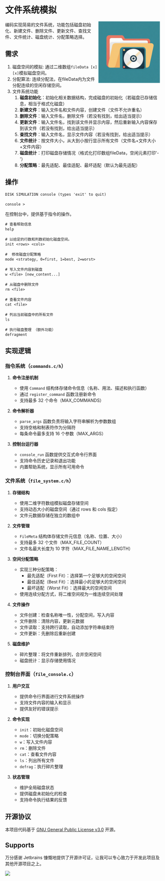 # 文件系统模拟

<img src="logo.png" width="200px"  height="200px" alt="Project logo" align="right">


编码实现简易的文件系统，功能包括磁盘初始化、新建文件、删除文件、更新文件、查找文件、文件统计、磁盘统计、分配策略选择。

## 需求

1. 磁盘空间的模拟: 通过二维数组`fileData [x][x]`模拟磁盘空间。
2. 分配算法: 连续分配法，在fileData内为文件分配连续的空闲存储空间。
3. 文件系统功能
    1. **磁盘初始化**：初始化相关数据结构，完成磁盘的初始化（若磁盘已存储信息，相当于格式化磁盘）
    2. **新建文件**：输入文件名和文件内容，创建文件（文件不允许重名）
    3. **删除文件**：输入文件名，删除文件（若没有找到，给出适当提示）
    4. **更新文件**：输入文件名，找到该文件并显示内容，然后重新输入内容保存到该文件（若没有找到，给出适当提示）
    5. **查找文件**：输入文件名，显示文件内容（若没有找到，给出适当提示）
    6. **文件统计**：按文件大小，从大到小按行显示所有文件（文件名+文件大小+文件内容）
    7. **磁盘统计**：打印磁盘存储情况（格式化打印数组fileData，空闲元素打印'-'）
    8. **分配策略**：最先适配、最佳适配、最坏适配（默认为最先适配）

## 操作

```shell
DISK SIMULATION console (types 'exit' to quit)

console >
```

在控制台中，提供基于指令的操作。

```shell
# 查看帮助信息
help

# 以给定的行数和列数初始化磁盘空间。
init <rows> <cols>

#  修改磁盘分配策略
mode <strategy, 0=first, 1=best, 2=worst>

# 写入文件内容到磁盘
w <file> [new_content...]

# 从磁盘中删除文件
rm <file>

# 查看文件内容
cat <file>

# 列出当前磁盘中的所有文件
ls

# 执行磁盘整理 （额外功能）
defragment
```
## 实现逻辑

### 指令系统（`commands.c/h`）

1. **命令注册机制**
    - 使用 `Command` 结构体存储命令信息（名称、用法、描述和执行函数）
    - 通过 `register_command` 函数注册新命令
    - 支持最多 32 个命令（MAX_COMMANDS）

2. **命令解析器**
    - `parse_args` 函数负责将输入字符串解析为参数数组
    - 支持空格和制表符作为分隔符
    - 每条命令最多支持 16 个参数（MAX_ARGS）

3. **控制台运行器**
    - `console_run` 函数提供交互式命令行界面
    - 支持命令历史记录和退出功能
    - 内置帮助系统，显示所有可用命令

### 文件系统（`file_system.c/h`）

1. **存储结构**
    - 使用二维字符数组模拟磁盘存储空间
    - 支持动态大小的磁盘空间（通过 rows 和 cols 指定）
    - 文件元数据存储在独立的数组中

2. **文件管理**
    - `FileMeta` 结构体存储文件元信息（名称、位置、大小）
    - 支持最多 32 个文件（MAX_FILE_COUNT）
    - 文件名最大长度为 10 字符（MAX_FILE_NAME_LENGTH）

3. **空间分配策略**
    - 实现三种分配策略：
        - 最先适配（First Fit）：选择第一个足够大的空闲空间
        - 最佳适配（Best Fit）：选择最小的足够大的空闲空间
        - 最坏适配（Worst Fit）：选择最大的空闲空间
    - 使用连续分配方式，将二维空间视为一维连续空间处理

4. **文件操作**
    - 文件创建：检查名称唯一性，分配空间，写入内容
    - 文件删除：清除内容，更新元数据
    - 文件读取：支持跨行读取，自动添加字符串结束符
    - 文件更新：先删除后重新创建

5. **磁盘维护**
    - 碎片整理：将文件重新排列，合并空闲空间
    - 磁盘统计：显示存储使用情况

### 控制台界面（`file_console.c`）

1. **用户交互**
    - 提供命令行界面进行文件系统操作
    - 支持文件内容的输入和显示
    - 提供友好的错误提示

2. **命令实现**
    - `init`：初始化磁盘空间
    - `mode`：切换分配策略
    - `w`：写入文件内容
    - `rm`：删除文件
    - `cat`：查看文件内容
    - `ls`：列出所有文件
    - `defrag`：执行碎片整理

3. **状态管理**
    - 维护全局磁盘状态
    - 提供磁盘未初始化的检查
    - 支持命令执行结果的反馈

## 开源协议

本项目代码基于 [GNU General Public License v3.0](https://opensource.org/licenses/GPL-3.0) 开源。

## Supports

万分感谢 Jetbrains 慷慨地提供了开源许可证，让我可以专心致力于开发此项目及其他开源项目之上。

[![](https://resources.jetbrains.com/storage/products/company/brand/logos/jb_beam.svg)](https://www.jetbrains.com/?from=https://github.com/CarmJos/CWorks)
